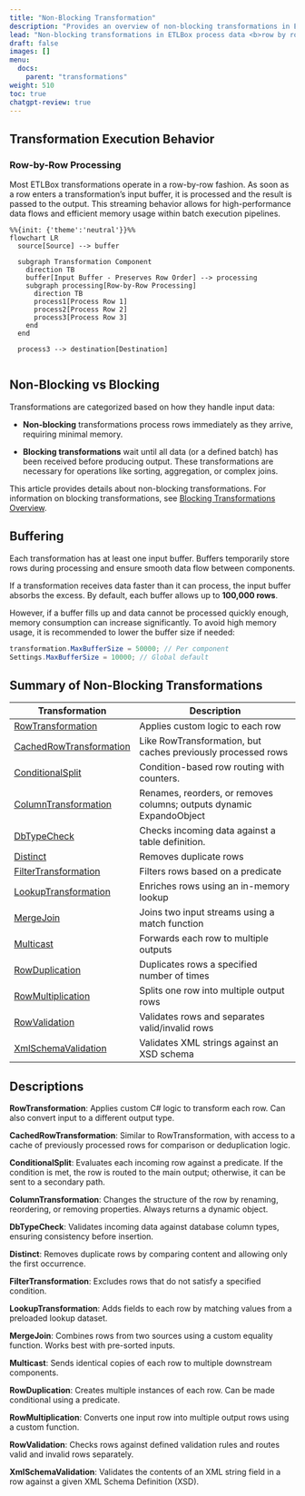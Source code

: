 ```yaml
---
title: "Non-Blocking Transformation"
description: "Provides an overview of non-blocking transformations in ETLBox. Describes their execution model, buffer behavior, and functional characteristics, with a detailed comparison to blocking transformations and a categorized summary of all non-blocking components."
lead: "Non-blocking transformations in ETLBox process data <b>row by row</b> as it becomes available in the input buffer. These transformations are optimized for performance and minimal memory usage, making them well-suited for high-throughput batch processing scenarios."
draft: false
images: []
menu:
  docs:
    parent: "transformations"
weight: 510
toc: true
chatgpt-review: true
---
```


## Transformation Execution Behavior

### Row-by-Row Processing

Most ETLBox transformations operate in a row-by-row fashion. As soon as a row enters a transformation’s input buffer, it is processed and the result is passed to the output. This streaming behavior allows for high-performance data flows and efficient memory usage within batch execution pipelines.

```kroki {type=mermaid}
%%{init: {'theme':'neutral'}}%%
flowchart LR
  source[Source] --> buffer

  subgraph Transformation Component
    direction TB
    buffer[Input Buffer - Preserves Row Order] --> processing
    subgraph processing[Row-by-Row Processing]
      direction TB
      process1[Process Row 1]
      process2[Process Row 2]
      process3[Process Row 3]
    end
  end

  process3 --> destination[Destination]


```

## Non-Blocking vs Blocking

Transformations are categorized based on how they handle input data:

- **Non-blocking** transformations process rows immediately as they arrive, requiring minimal memory.

- **Blocking transformations** wait until all data (or a defined batch) has been received before producing output. These transformations are necessary for operations like sorting, aggregation, or complex joins.

This article provides details about non-blocking transformations. For information on blocking transformations, see [Blocking Transformations Overview](../../blocking-transformations/overview).

## Buffering

Each transformation has at least one input buffer. Buffers temporarily store rows during processing and ensure smooth data flow between components.

If a transformation receives data faster than it can process, the input buffer absorbs the excess. By default, each buffer allows up to **100,000 rows**.

However, if a buffer fills up and data cannot be processed quickly enough, memory consumption can increase significantly. To avoid high memory usage, it is recommended to lower the buffer size if needed:

```csharp
transformation.MaxBufferSize = 50000; // Per component
Settings.MaxBufferSize = 10000; // Global default
```

## Summary of Non-Blocking Transformations

| Transformation            | Description                                                                 |
|---------------------------|-----------------------------------------------------------------------------|
| [RowTransformation](../row)         | Applies custom logic to each row                                            |
| [CachedRowTransformation](../cached-row)   | Like RowTransformation, but caches previously processed rows               |
| [ConditionalSplit](../conditional-split)   | Condition-based row routing with counters.                |
| [ColumnTransformation](../column)      | Renames, reorders, or removes columns; outputs dynamic ExpandoObject        |
| [DbTypeCheck](../../relational-databases/db-type-check)      | Checks incoming data against a table definition.   |
| [Distinct](../distinct)                  | Removes duplicate rows                                                      |
| [FilterTransformation](../filter)      | Filters rows based on a predicate                                           |
| [LookupTransformation](../lookup)      | Enriches rows using an in-memory lookup                                    |
| [MergeJoin](../merge-join)                 | Joins two input streams using a match function                             |
| [Multicast](../multicast)                 | Forwards each row to multiple outputs                                       |
| [RowDuplication](../row-duplication)            | Duplicates rows a specified number of times                                 |
| [RowMultiplication](../row-multiplication)         | Splits one row into multiple output rows                                    |
| [RowValidation](../row-validation)             | Validates rows and separates valid/invalid rows                             |
| [XmlSchemaValidation](../xml-schema)       | Validates XML strings against an XSD schema                                 |

## Descriptions

**RowTransformation**: Applies custom C# logic to transform each row. Can also convert input to a different output type.

**CachedRowTransformation**: Similar to RowTransformation, with access to a cache of previously processed rows for comparison or deduplication logic.

**ConditionalSplit**: Evaluates each incoming row against a predicate. If the condition is met, the row is routed to the main output; otherwise, it can be sent to a secondary path.

**ColumnTransformation**: Changes the structure of the row by renaming, reordering, or removing properties. Always returns a dynamic object.

**DbTypeCheck**: Validates incoming data against database column types, ensuring consistency before insertion.

**Distinct**: Removes duplicate rows by comparing content and allowing only the first occurrence.

**FilterTransformation**: Excludes rows that do not satisfy a specified condition.

**LookupTransformation**: Adds fields to each row by matching values from a preloaded lookup dataset.

**MergeJoin**: Combines rows from two sources using a custom equality function. Works best with pre-sorted inputs.

**Multicast**: Sends identical copies of each row to multiple downstream components.

**RowDuplication**: Creates multiple instances of each row. Can be made conditional using a predicate.

**RowMultiplication**: Converts one input row into multiple output rows using a custom function.

**RowValidation**: Checks rows against defined validation rules and routes valid and invalid rows separately.

**XmlSchemaValidation**: Validates the contents of an XML string field in a row against a given XML Schema Definition (XSD).


